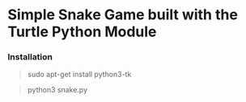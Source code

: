 # Simple Snake Game built with the Turtle Python Module

### Installation
> sudo apt-get install python3-tk

> python3 snake.py